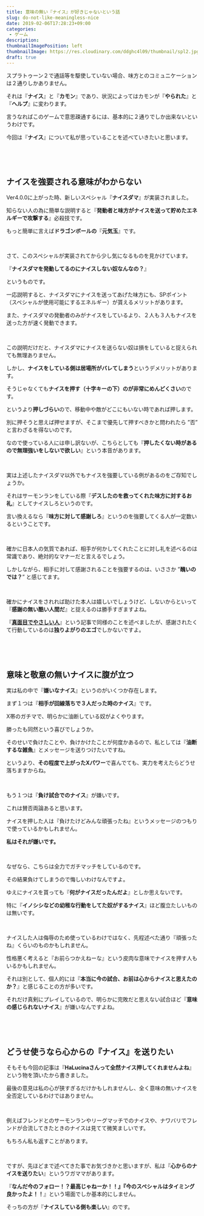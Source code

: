 ```yaml
---
title: 意味の無い『ナイス』が好きじゃないという話
slug: do-not-like-meaningless-nice
date: 2019-02-06T17:28:23+09:00
categories: 
 - ゲーム
description: 
thumbnailImagePosition: left
thumbnailImage: https://res.cloudinary.com/ddghc4l09/thumbnail/spl2.jpg
draft: true
---
```

<!--more-->

スプラトゥーン２で通話等を駆使していない場合、味方とのコミュニケーションは２通りしかありません。

それは『<strong>ナイス</strong>』と『<strong>カモン</strong>』であり、状況によってはカモンが『<strong>やられた</strong>』と『<strong>ヘルプ</strong>』に変わります。

言うなればこのゲームで意思疎通するには、基本的に２通りでしか出来ないというわけです。

今回は『<strong>ナイス</strong>』について私が思っていることを述べていきたいと思います。

&nbsp;

&nbsp;
<h2>ナイスを強要される意味がわからない</h2>
Ver4.0.0に上がった時、新しいスペシャル『<strong>ナイスダマ</strong>』が実装されました。

知らない人の為に簡単な説明すると『<strong>発動者と味方がナイスを送って貯めたエネルギーで攻撃する</strong>』必殺技です。

もっと簡単に言えば<strong>ドラゴンボールの</strong>『<strong>元気玉</strong>』です。

&nbsp;

さて、このスペシャルが実装されてから少し気になるものを見かけています。

『<strong>ナイスダマを発動してるのにナイスしない奴なんなの？</strong>』

というものです。

一応説明すると、ナイスダマにナイスを送ってあげた味方にも、SPポイント（スペシャルが使用可能にするエネルギー）が貰えるメリットがあります。

また、ナイスダマの発動者のみがナイスをしているより、２人も３人もナイスを送った方が速く発動できます。

&nbsp;

この説明だけだと、ナイスダマにナイスを送らない奴は損をしていると捉えられても無理ありません。

しかし、<strong>ナイスをしている側は居場所がバレてしまう</strong>というデメリットがあります。

そうじゃなくても<strong>ナイスを押す（十字キーの下）のが非常にめんどくさい</strong>のです。

というより<strong>押しづらい</strong>ので、移動中や敵がどこにもいない時であれば押します。

別に押そうと思えば押せますが、そこまで優先して押すべきかと問われたら ”否” と言わざるを得ないのです。

なので使っている人には申し訳ないが、こちらとしても『<strong>押したくない時があるので無理強いをしないで欲しい</strong>』という本音があります。

&nbsp;

実は上述したナイスダマ以外でもナイスを強要している例があるのをご存知でしょうか。

それはサーモンランをしている際『<strong>デスしたのを救ってくれた味方に対するお礼</strong>』としてナイスしろというのです。

言い換えるなら『<strong>味方に対して感謝しろ</strong>』というのを強要してくる人が一定数いるということです。

&nbsp;

確かに日本人の気質であれば、相手が何かしてくれたことに対し礼を述べるのは常識であり、絶対的なマナーだと言えるでしょう。

しかしながら、相手に対して感謝されることを強要するのは、いささか ”<strong>醜いのでは？</strong>” と感じてます。

&nbsp;

確かにナイスをされれば助けた本人は嬉しいでしょうけど、しないからといって『<strong>感謝の無い酷い人間だ</strong>』と捉えるのは勝手すぎますよね。

『<a href="https://hackheatharu.xyz/honest-and-kind/"><strong>真面目でやさしい人</strong></a>』という記事で同様のことを述べましたが、感謝されたくて行動しているのは<strong>独りよがりのエゴ</strong>でしかないですよ。

&nbsp;

&nbsp;
<h2>意味と敬意の無いナイスに腹が立つ</h2>
実は私の中で『<strong>嫌いなナイス</strong>』というのがいくつか存在します。

まず１つは『<strong>相手が回線落ちで３人だった時のナイス</strong>』です。

X帯のガチマで、明らかに油断している奴がよくやります。

勝ったも同然という喜びでしょうか。

そのせいで負けたことや、負けかけたことが何度かあるので、私としては『<strong>油断するな雑魚</strong>』とメッセージを送りつけたいですね。

というより、<strong>その程度で上がったXパワー</strong>で喜んでても、実力を考えたらどうせ落ちますからね。

&nbsp;

もう１つは『<strong>負け試合でのナイス</strong>』が嫌いです。

これは賛否両論あると思います。

ナイスを押した人は『負けたけどみんな頑張ったね』というメッセージのつもりで使っているかもしれません。

<strong>私はそれが嫌いです。</strong>

&nbsp;

なぜなら、こちらは全力でガチマッチをしているのです。

その結果負けてしまうので悔しいわけなんですよ。

ゆえにナイスを貰っても『<strong>何がナイスだったんだよ</strong>』としか思えないです。

特に『<strong>イノシシなどの幼稚な行動をしてた奴がするナイス</strong>』ほど腹立たしいものは無いです。

&nbsp;

ナイスした人は侮辱のため使っているわけではなく、先程述べた通り『頑張ったね』くらいのものかもしれません。

性格悪く考えると『お前らつかえねーな』という皮肉な意味でナイスを押す人もいるかもしれません。

それは別として、個人的には『<strong>本当に今の試合、お前は心からナイスと思えたのか？</strong>』と感じることの方が多いです。

それだけ真剣にプレイしているので、明らかに完敗だと思えない試合ほど『<strong>意味の感じられないナイス</strong>』が嫌いなんですよね。

&nbsp;

&nbsp;
<h2>どうせ使うなら心からの『ナイス』を送りたい</h2>
そもそも今回の記事は『<strong>HaLucinaさんって全然ナイス押してくれませんよね</strong>』という物を頂いたから書きました。

最後の意見は私の心が狭すぎるだけかもしれませんし、全く意味の無いナイスを全否定しているわけではありません。

&nbsp;

例えばフレンドとのサーモンランやリーグマッチでのナイスや、ナワバリでフレンドが合流してきたときのナイスは見てて微笑ましいです。

もちろん私も返すことがあります。

&nbsp;

ですが、先ほどまで述べてきた事でお気づきかと思いますが、私は『<strong>心からのナイスを送りたい</strong>』というワガママがあります。

『<strong>なんだ今のフォロー！？最高じゃねーか！！』『今のスペシャルはタイミング良かったよ！！</strong>』という場面でしか基本的にしません。

そっちの方が『<strong>ナイスしている側も楽しい</strong>』のです。
